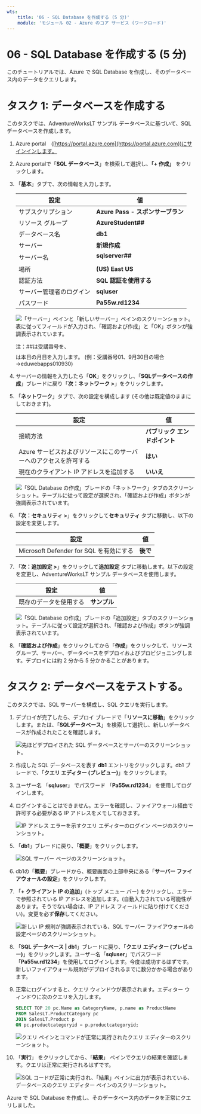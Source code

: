 ```yaml
---
wts:
    title: '06 - SQL Database を作成する (5 分)'
    module: 'モジュール 02 - Azure のコア サービス (ワークロード)'
---
```


# 06 - SQL Database を作成する (5 分)

このチュートリアルでは、Azure で SQL Database を作成し、そのデータベース内のデータをクエリします。

# タスク 1: データベースを作成する 

このタスクでは、AdventureWorksLT サンプル データベースに基づいて、SQL データベースを作成します。 

1. Azure portal　([https://portal.azure.com](https://portal.azure.com))にサインインします。

2. Azure portalで「**SQL データベース**」を検索して選択し、**「+ 作成」** をクリックします。 

3. 「**基本**」タブで、次の情報を入力します。

   | 設定 | 値 |
   | --- | --- |
   | サブスクリプション | **Azure Pass - スポンサーブラン** |
   | リソース グループ | **AzureStudent##** |
   | データベース名| **db1** |
   | サーバー | **新規作成** |
   | サーバー名 | **sqlserver##$$$$** |
   | 場所 | **(US) East US** |
   | 認証方法 | **SQL 認証を使用する** |
   | サーバー管理者のログイン | **sqluser** |
   | パスワード | **Pa55w.rd1234** |

   ![「サーバー」ペインと「新しいサーバー」ペインのスクリーンショット。表に従ってフィールドが入力され、「確認および作成」と「OK」ボタンが強調表示されています。](./images/0501.png)

   注：##は受講番号を、$$$$は本日の月日を入力します。 (例：受講番号01、9月30日の場合→eduwebapps010930)

   

4. サーバーの情報を入力したら「**OK**」をクリックし、「**SQLデータベースの作成**」ブレードに戻り「**次：ネットワーク >**」をクリックします。

5. 「**ネットワーク**」タブで、次の設定を構成します (その他は既定値のままにしておきます)。 

   | 設定 | 値 |
   | --- | --- |
   | 接続方法 | **パブリック エンドポイント** |
   | Azure サービスおよびリソースにこのサーバーへのアクセスを許可する | **はい** |
   | 現在のクライアント IP アドレスを追加する | **いいえ** |

   ![「SQL Database の作成」ブレードの「ネットワーク」タブのスクリーンショット。テーブルに従って設定が選択され、「確認および作成」ボタンが強調表示されています。](./images/0501b.png)

6. 「**次：セキュリティ >**」をクリックして**セキュリティ** タブに移動し、以下の設定を変更します。 

    | 設定 | 値 |
    | --- | --- |
    | Microsoft Defender for SQL を有効にする | **後で** |

7. 「**次：追加設定 >**」をクリックして**追加設定** タブに移動します。以下の設定を変更し、AdventureWorksLT サンプル データベースを使用します。

    | 設定 | 値 | 
    | --- | --- |
    | 既存のデータを使用する | **サンプル** |

    ![「SQL Database の作成」ブレードの「追加設定」タブのスクリーンショット。テーブルに従って設定が選択され、「確認および作成」ボタンが強調表示されています。](./images/0501c.png)

8. 「**確認および作成**」をクリックしてから「**作成**」をクリックして、リソース グループ、サーバー、データベースをデプロイおよびプロビジョニングします。デプロイには約 2 分から 5 分かかることがあります。


# タスク 2: データベースをテストする。

このタスクでは、SQL サーバーを構成し、SQL クエリを実行します。 

1. デプロイが完了したら、デプロイ ブレードで「**リソースに移動**」をクリックします。または、「**SQLデータベース**」を検索して選択し、新しいデータベースが作成されたことを確認します。

    ![先ほどデプロイされた SQL データベースとサーバーのスクリーンショット。](./images/0502.png)

2. 作成した SQL データベースを表す **db1** エントリをクリックします。db1 ブレードで、「**クエリ エディター (プレビュー)**」をクリックします。

3. ユーザー名 「**sqluser**」 でパスワード 「**Pa55w.rd1234**」 を使用してログインします。

4. ログインすることはできません。エラーを確認し、ファイアウォール経由で許可する必要がある IP アドレスをメモしておきます。 

    ![IP アドレス エラーを示すクエリ エディターのログイン ページのスクリーンショット。](./images/0503.png)

5. 「**db1**」ブレードに戻り、「**概要**」をクリックします。 

    ![SQL サーバー ページのスクリーンショット。](./images/0504.png)

6. db1の「**概要**」ブレードから、概要画面の上部中央にある「**サーバー ファイアウォールの設定**」をクリックします。

7. 「**+ クライアント IP の追加**」(トップ メニュー バー) をクリックし、エラーで参照されている IP アドレスを追加します。(自動入力されている可能性があります。そうでない場合は、IP アドレス フィールドに貼り付けてください)。変更を必ず**保存**してください。 

    ![新しい IP 規則が強調表示されている、SQL サーバー ファイアウォールの設定ページのスクリーンショット。](./images/0506.png)

8. 「**SQL データベース | db1**」ブレードに戻り、「**クエリ エディター (プレビュー)**」をクリックします。ユーザー名「**sqluser**」でパスワード「**Pa55w.rd1234**」を使用してログインします。今度は成功するはずです。新しいファイアウォール規則がデプロイされるまでに数分かかる場合があります。 

9. 正常にログインすると、クエリ ウィンドウが表示されます。エディター ウィンドウに次のクエリを入力します。 

    ```SQL
    SELECT TOP 20 pc.Name as CategoryName, p.name as ProductName
    FROM SalesLT.ProductCategory pc
    JOIN SalesLT.Product p
    ON pc.productcategoryid = p.productcategoryid;
    ```

    ![クエリ ペインとコマンドが正常に実行されたクエリ エディターのスクリーンショット。](./images/0507.png)

10. 「**実行**」 をクリックしてから、「**結果**」 ペインでクエリの結果を確認します。クエリは正常に実行されるはずです。

    ![SQL コードが正常に実行され、「結果」ペインに出力が表示されている、データベースのクエリ エディター ペインのスクリーンショット。](./images/0508.png)

Azure で SQL Database を作成し、そのデータベース内のデータを正常にクエリしました。
